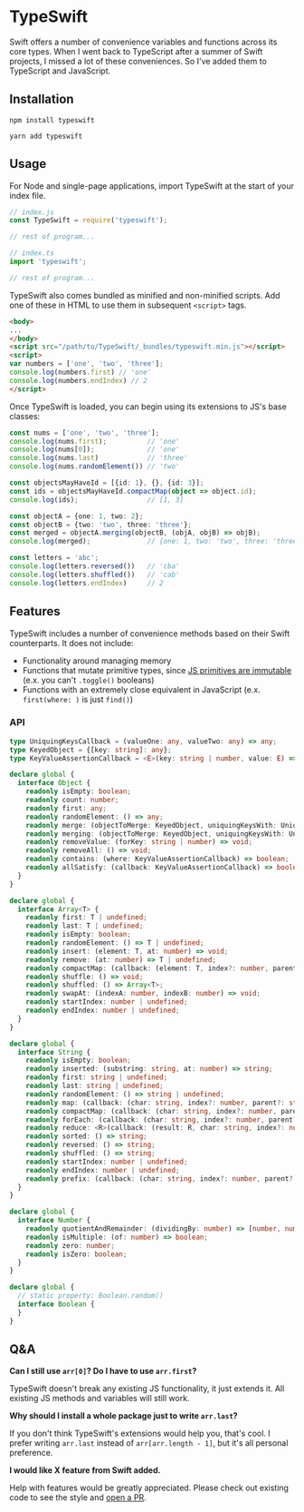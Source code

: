 # TypeSwift

Swift offers a number of convenience variables and functions across its core types. When I went back to TypeScript after
a summer of Swift projects, I missed a lot of these conveniences. So I've added them to TypeScript and JavaScript.

## Installation

`npm install typeswift`

`yarn add typeswift`

## Usage

For Node and single-page applications, import TypeSwift at the start of your index file.

```js
// index.js
const TypeSwift = require('typeswift');

// rest of program...
```

```typescript
// index.ts
import 'typeswift';

// rest of program...
```

TypeSwift also comes bundled as minified and non-minified scripts. Add one of these in HTML to use them in subsequent
`<script>` tags.

```html
<body>
...
</body>
<script src="/path/to/TypeSwift/_bundles/typeswift.min.js"></script>
<script>
var numbers = ['one', 'two', 'three'];
console.log(numbers.first) // 'one'
console.log(numbers.endIndex) // 2
</script>
```

Once TypeSwift is loaded, you can begin using its extensions to JS's base classes: 

```typescript
const nums = ['one', 'two', 'three'];
console.log(nums.first);          // 'one'
console.log(nums[0]);             // 'one'
console.log(nums.last)            // 'three'
console.log(nums.randomElement()) // 'two'

const objectsMayHaveId = [{id: 1}, {}, {id: 3}];
const ids = objectsMayHaveId.compactMap(object => object.id);
console.log(ids);                 // [1, 3]

const objectA = {one: 1, two: 2};
const objectB = {two: 'two', three: 'three'};
const merged = objectA.merging(objectB, (objA, objB) => objB);
console.log(merged);              // {one: 1, two: 'two', three: 'three'}

const letters = 'abc';
console.log(letters.reversed())   // 'cba'
console.log(letters.shuffled())   // 'cab'
console.log(letters.endIndex)     // 2
```

## Features

TypeSwift includes a number of convenience methods based on their Swift counterparts. It does not include:

- Functionality around managing memory
- Functions that mutate primitive types, since [JS primitives are immutable][1] (e.x. you can't `.toggle()` booleans)
- Functions with an extremely close equivalent in JavaScript (e.x. `first(where: )` is just `find()`)

[1]: https://developer.mozilla.org/en-US/docs/Glossary/Primitive

### API

```typescript
type UniquingKeysCallback = (valueOne: any, valueTwo: any) => any;
type KeyedObject = {[key: string]: any};
type KeyValueAssertionCallback = <E>(key: string | number, value: E) => boolean;

declare global {
  interface Object {
    readonly isEmpty: boolean;
    readonly count: number;
    readonly first: any;
    readonly randomElement: () => any;
    readonly merge: (objectToMerge: KeyedObject, uniquingKeysWith: UniquingKeysCallback) => void;
    readonly merging: (objectToMerge: KeyedObject, uniquingKeysWith: UniquingKeysCallback) => KeyedObject;
    readonly removeValue: (forKey: string | number) => void;
    readonly removeAll: () => void;
    readonly contains: (where: KeyValueAssertionCallback) => boolean;
    readonly allSatisfy: (callback: KeyValueAssertionCallback) => boolean;
  }
}
```

```typescript
declare global {
  interface Array<T> {
    readonly first: T | undefined;
    readonly last: T | undefined;
    readonly isEmpty: boolean;
    readonly randomElement: () => T | undefined;
    readonly insert: (element: T, at: number) => void;
    readonly remove: (at: number) => T | undefined;
    readonly compactMap: (callback: (element: T, index?: number, parent?: Array<T>) => any | undefined) => Array<any>;
    readonly shuffle: () => void;
    readonly shuffled: () => Array<T>;
    readonly swapAt: (indexA: number, indexB: number) => void;
    readonly startIndex: number | undefined;
    readonly endIndex: number | undefined;
  }
}
```

```typescript
declare global {
  interface String {
    readonly isEmpty: boolean;
    readonly inserted: (substring: string, at: number) => string;
    readonly first: string | undefined;
    readonly last: string | undefined;
    readonly randomElement: () => string | undefined;
    readonly map: (callback: (char: string, index?: number, parent?: string) => string) => string;
    readonly compactMap: (callback: (char: string, index?: number, parent?: string) => string | undefined) => string;
    readonly forEach: (callback: (char: string, index?: number, parent?: string) => void) => void;
    readonly reduce: <R>(callback: (result: R, char: string, index?: number) => R, initialValue: R) => R;
    readonly sorted: () => string;
    readonly reversed: () => string;
    readonly shuffled: () => string;
    readonly startIndex: number | undefined;
    readonly endIndex: number | undefined;
    readonly prefix: (callback: (char: string, index?: number, parent?: string) => boolean) => string;
  }
}
```

```typescript
declare global {
  interface Number {
    readonly quotientAndRemainder: (dividingBy: number) => [number, number];
    readonly isMultiple: (of: number) => boolean;
    readonly zero: number;
    readonly isZero: boolean;
  }
}
```

```typescript
declare global {
  // static property: Boolean.random()
  interface Boolean {
  }
}
```

## Q&A

**Can I still use `arr[0]`? Do I have to use `arr.first`?**

TypeSwift doesn't break any existing JS functionality, it just extends it. All existing JS methods and variables will
still work.

**Why should I install a whole package just to write `arr.last`?**

If you don't think TypeSwift's extensions would help you, that's cool. I prefer writing
`arr.last` instead of `arr[arr.length - 1]`, but it's all personal preference. 

**I would like X feature from Swift added.**

Help with features would be greatly appreciated. Please check out existing code to see the style and [open a PR][2].

[2]: https://github.com/kyle-n/TypeSwift/pulls
